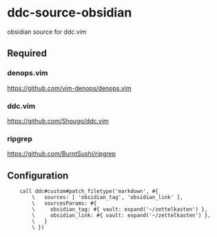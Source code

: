 # ddc-source-obsidian

obsidian source for ddc.vim

## Required

### denops.vim

https://github.com/vim-denops/denops.vim

### ddc.vim

https://github.com/Shougo/ddc.vim

### ripgrep

https://github.com/BurntSushi/ripgrep

## Configuration

```vim
	call ddc#custom#patch_filetype('markdown', #{
		\   sources: [ 'obsidian_tag', 'obsidian_link' ],
		\   sourcesParams: #{
		\     obsidian_tag: #{ vault: expand('~/zettelkasten') },
		\     obsidian_link: #{ vault: expand('~/zettelkasten') },
		\   }
		\ })
```
